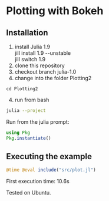 # Plotting with Bokeh

## Installation
1. install Julia 1.9  
   jill install 1.9 --unstable  
   jill switch 1.9
2. clone this repository
3. checkout branch julia-1.0
4. change into the folder Plotting2
```
cd Plotting2
```
4. run from bash
```bash
julia --project
```
Run from the julia prompt:
```julia
using Pkg
Pkg.instantiate()
```
## Executing the example
```julia
@time @eval include("src/plot.jl")
```

First execution time: 10.6s

Tested on Ubuntu.
